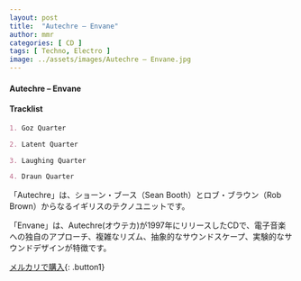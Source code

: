 ```yaml
---
layout: post
title:  "Autechre – Envane"
author: mmr
categories: [ CD ]
tags: [ Techno, Electro ]
image: ../assets/images/Autechre – Envane.jpg
---
```


#### Autechre – Envane

#### Tracklist
```md
1. Goz Quarter

2. Latent Quarter

3. Laughing Quarter

4. Draun Quarter
```

「Autechre」は、ショーン・ブース（Sean Booth）とロブ・ブラウン（Rob Brown）からなるイギリスのテクノユニットです。

「Envane」は、Autechre(オウテカ)が1997年にリリースしたCDで、電子音楽への独自のアプローチ、複雑なリズム、抽象的なサウンドスケープ、実験的なサウンドデザインが特徴です。


[メルカリで購入](https://jp.mercari.com/item/m70361302879){: .button1}
